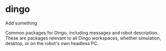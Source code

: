 dingo
======

Add something

Common packages for Dingo, including messages and robot description. These are packages relevant
to all Dingo workspaces, whether simulation, desktop, or on the robot's own headless PC.
